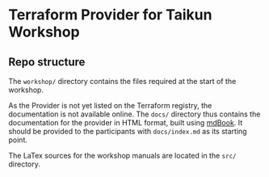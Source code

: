 # Terraform Provider for Taikun Workshop

## Repo structure

The `workshop/` directory contains the files required at the start of the workshop.

As the Provider is not yet listed on the Terraform registry, the documentation is not available online.
The `docs/` directory thus contains the documentation for the provider in HTML format, built using [mdBook](https://github.com/rust-lang/mdBook).
It should be provided to the participants with `docs/index.md` as its starting point.

The LaTex sources for the workshop manuals are located in the `src/` directory.
